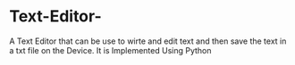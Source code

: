 # Text-Editor-
A Text Editor that can be use to wirte and edit text and then save the text in a txt file on the Device. It is Implemented Using Python
